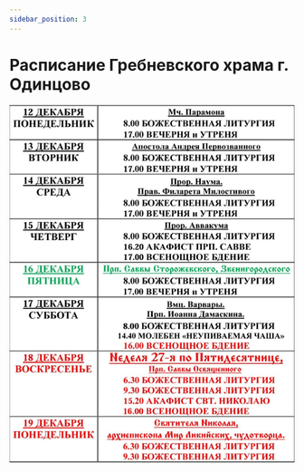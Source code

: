 ```yaml
---
sidebar_position: 3
---
```


# Расписание Гребневского храма г. Одинцово

![Расписание Гребневского храма г. Одинцово](https://github.com/inneroot/schedule-rails-deploy/blob/main/schedule/greb.png?raw=true)